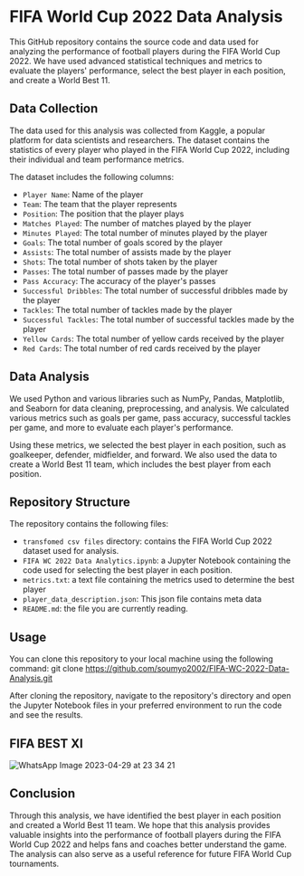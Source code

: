 # FIFA World Cup 2022 Data Analysis

This GitHub repository contains the source code and data used for analyzing the performance of football players during the FIFA World Cup 2022. We have used advanced statistical techniques and metrics to evaluate the players' performance, select the best player in each position, and create a World Best 11.

## Data Collection

The data used for this analysis was collected from Kaggle, a popular platform for data scientists and researchers. The dataset contains the statistics of every player who played in the FIFA World Cup 2022, including their individual and team performance metrics.

The dataset includes the following columns:

- `Player Name`: Name of the player
- `Team`: The team that the player represents
- `Position`: The position that the player plays
- `Matches Played`: The number of matches played by the player
- `Minutes Played`: The total number of minutes played by the player
- `Goals`: The total number of goals scored by the player
- `Assists`: The total number of assists made by the player
- `Shots`: The total number of shots taken by the player
- `Passes`: The total number of passes made by the player
- `Pass Accuracy`: The accuracy of the player's passes
- `Successful Dribbles`: The total number of successful dribbles made by the player
- `Tackles`: The total number of tackles made by the player
- `Successful Tackles`: The total number of successful tackles made by the player
- `Yellow Cards`: The total number of yellow cards received by the player
- `Red Cards`: The total number of red cards received by the player

## Data Analysis

We used Python and various libraries such as NumPy, Pandas, Matplotlib, and Seaborn for data cleaning, preprocessing, and analysis. We calculated various metrics such as goals per game, pass accuracy, successful tackles per game, and more to evaluate each player's performance.

Using these metrics, we selected the best player in each position, such as goalkeeper, defender, midfielder, and forward. We also used the data to create a World Best 11 team, which includes the best player from each position.

## Repository Structure

The repository contains the following files:

- `transfomed csv files` directory: contains the FIFA World Cup 2022 dataset used for analysis.
- `FIFA WC 2022 Data Analytics.ipynb`: a Jupyter Notebook containing the code used for selecting the best player in each position.
- `metrics.txt`: a text file containing the metrics used to determine the best player
- `player_data_description.json`: This json file contains meta data
- `README.md`: the file you are currently reading.

## Usage

You can clone this repository to your local machine using the following command:
git clone https://github.com/soumyo2002/FIFA-WC-2022-Data-Analysis.git


After cloning the repository, navigate to the repository's directory and open the Jupyter Notebook files in your preferred environment to run the code and see the results.

## FIFA BEST XI

![WhatsApp Image 2023-04-29 at 23 34 21](https://user-images.githubusercontent.com/92665254/235317676-0401f29d-c855-4af3-98cc-1343bfd9ccd8.jpg)


## Conclusion

Through this analysis, we have identified the best player in each position and created a World Best 11 team. We hope that this analysis provides valuable insights into the performance of football players during the FIFA World Cup 2022 and helps fans and coaches better understand the game. The analysis can also serve as a useful reference for future FIFA World Cup tournaments.

